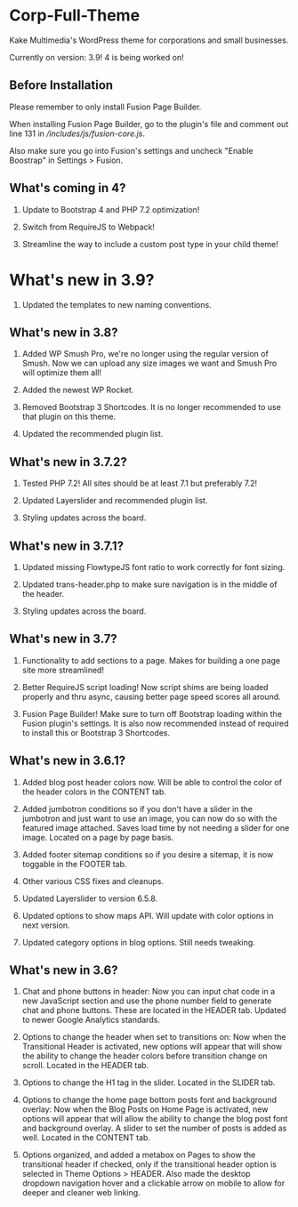 # Corp-Full-Theme
Kake Multimedia's WordPress theme for corporations and small businesses.

Currently on version: 3.9! 4 is being worked on!

## Before Installation

Please remember to only install Fusion Page Builder.

When installing Fusion Page Builder, go to the plugin's file and comment out line 131 in <em>/includes/js/fusion-core.js</em>.

Also make sure you go into Fusion's settings and uncheck "Enable Boostrap" in Settings > Fusion.

## What's coming in 4?

1. Update to Bootstrap 4 and PHP 7.2 optimization!

2. Switch from RequireJS to Webpack!

3. Streamline the way to include a custom post type in your child theme!

# What's new in 3.9?

1. Updated the templates to new naming conventions.

## What's new in 3.8?

1. Added WP Smush Pro, we're no longer using the regular version of Smush. Now we can upload any size images we want and Smush Pro will optimize them all!

2. Added the newest WP Rocket.

3. Removed Bootstrap 3 Shortcodes. It is no longer recommended to use that plugin on this theme.

4. Updated the recommended plugin list.

## What's new in 3.7.2?

1. Tested PHP 7.2! All sites should be at least 7.1 but preferably 7.2!

2. Updated Layerslider and recommended plugin list.

3. Styling updates across the board.

## What's new in 3.7.1?

1. Updated missing FlowtypeJS font ratio to work correctly for font sizing.

2. Updated trans-header.php to make sure navigation is in the middle of the header.

3. Styling updates across the board.

## What's new in 3.7?

1. Functionality to add sections to a page. Makes for building a one page site more streamlined!

2. Better RequireJS script loading! Now script shims are being loaded properly and thru async, causing better page speed scores all around.

3. Fusion Page Builder! Make sure to turn off Bootstrap loading within the Fusion plugin's settings. It is also now recommended instead of required to install this or Bootstrap 3 Shortcodes.

## What's new in 3.6.1?

1. Added blog post header colors now. Will be able to control the color of the header colors in the CONTENT tab.

2. Added jumbotron conditions so if you don't have a slider in the jumbotron and just want to use an image, you can now do so with the featured image attached. Saves load time by not needing a slider for one image. Located on a page by page basis.

3. Added footer sitemap conditions so if you desire a sitemap, it is now toggable in the FOOTER tab.

4. Other various CSS fixes and cleanups.

5. Updated Layerslider to version 6.5.8.

6. Updated options to show maps API. Will update with color options in next version.

7. Updated category options in blog options. Still needs tweaking.

## What's new in 3.6?
1. Chat and phone buttons in header: Now you can input chat code in a new JavaScript section and use the phone number field to generate chat and phone buttons. These are located in the HEADER tab. Updated to newer Google Analytics standards.

2. Options to change the header when set to transitions on: Now when the Transitional Header is activated, new options will appear that will show the ability to change the header colors before transition change on scroll. Located in the HEADER tab.

3. Options to change the H1 tag in the slider. Located in the SLIDER tab.

4. Options to change the home page bottom posts font and background overlay: Now when the Blog Posts on Home Page is activated, new options will appear that will allow the ability to change the blog post font and background overlay. A slider to set the number of posts is added as well. Located in the CONTENT tab.

5. Options organized, and added a metabox on Pages to show the transitional header if checked, only if the transitional header option is selected in Theme Options > HEADER. Also made the desktop dropdown navigation hover and a clickable arrow on mobile to allow for deeper and cleaner web linking.
